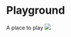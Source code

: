 Playground
==========

A place to play
[<img src="https://secure.travis-ci.org/deniscostadsc/Playground.png?branch=master"/>](http://travis-ci.org/deniscostadsc/Playground)
